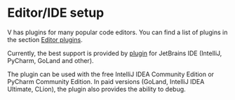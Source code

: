 # Editor/IDE setup

V has plugins for many popular code editors. You can find a list of plugins in the section
[Editor plugins](../tools/editor_plugins/overview.md).

Currently, the best support is provided by
[plugin](../tools/editor_plugins/jetbrains-ide.md)
for JetBrains IDE (IntelliJ, PyCharm, GoLand and other).

The plugin can be used with the free IntelliJ IDEA Community Edition or PyCharm Community Edition.
In paid versions (GoLand, IntelliJ IDEA Ultimate, CLion), the plugin also provides the ability to debug.
